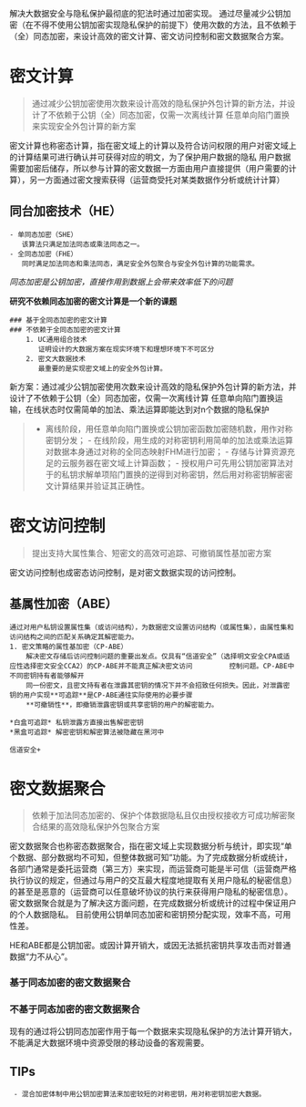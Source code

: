 解决大数据安全与隐私保护最彻底的犯法时通过加密实现。
通过尽量减少公钥加密（在不得不使用公钥加密实现隐私保护的前提下）使用次数的方法，且不依赖于（全）同态加密，来设计高效的密文计算、密文访问控制和密文数据聚合方案。
# 密文计算
> 通过减少公钥加密使用次数来设计高效的隐私保护外包计算的新方法，并设计了不依赖于公钥（全）同态加密，仅需一次离线计算
 任意单向陷门置换来实现安全外包计算的新方案

  密文计算也称密态计算，指在密文域上的计算以及符合访问权限的用户对密文域上的计算结果可进行确认并可获得对应的明文，为了保护用户数据的隐私
  用户数据需要加密后储存，所以参与计算的密文数据一方面由用户直接提供（用户需要的计算），另一方面通过密文搜索获得（运营商受托对某类数据作分析或统计计算）
  
  ## 同台加密技术（HE）
    - 单同态加密（SHE）
       该算法只满足加法同态或乘法同态之一。
    - 全同态加密（FHE）
       同时满足加法同态和乘法同态，满足安全外包聚合与安全外包计算的功能需求。    
*同态加密是公钥加密，直接作用到数据上会带来效率低下的问题*

**研究不依赖同态加密的密文计算是一个新的课题**
    
    ### 基于全同态加密的密文计算
    ### 不依赖于全同态加密的密文计算
        1. UC通用组合技术
           证明设计的大数据方案在现实环境下和理想环境下不可区分
        2. 密文大数据技术
           最重要的是实现密文域上的安全外包计算。
  新方案：通过减少公钥加密使用次数来设计高效的隐私保护外包计算的新方法，并设计了不依赖于公钥（全）同态加密，仅需一次离线计算
  任意单向陷门置换运输，在线状态时仅需简单的加法、乘法运算即能达到对n个数据的隐私保护
   > - 离线阶段，用任意单向陷门置换或公钥加密函数加密随机数，用作对称密钥分发；
     - 在线阶段，用生成的对称密钥利用简单的加法或乘法运算对数据本身通过对称的全同态映射FHM进行加密；
     - 存储与计算资源充足的云服务器在密文域上计算函数；
     - 授权用户可先用公钥加密算法对于的私钥求解单项陷门置换的逆得到对称密钥，然后用对称密钥解密密文计算结果并验证其正确性。
       
# 密文访问控制
> 提出支持大属性集合、短密文的高效可追踪、可撤销属性基加密方案

 密文访问控制也成密态访问控制，是对密文数据实现的访问控制。
 
 ## 基属性加密（ABE）
    通过对用户私钥设置属性集（或访问结构），为数据密文设置访问结构（或属性集），由属性集和访问结构之间的匹配关系确定其解密能力。
    1. 密文策略的属性基加密（CP-ABE）
        解决密文存储后访问控制问题的重要出发点。仅具有“信道安全”（选择明文安全CPA或适应性选择密文安全CCA2）的CP-ABE并不能真正解决密文访问         控制问题。CP-ABE中不同密钥持有者能够解开
        同一份密文，且密文持有者在泄露其密钥的情况下并不会招致任何损失。因此，对泄露密钥的用户实现**可追踪**是CP-ABE通往实际使用的必要步骤
        **可撤销性**，即撤销泄露密钥或共享密钥的用户的解密能力。
        
    *白盒可追踪* 私钥泄露方直接出售解密密钥
    *黑盒可追踪* 解密密钥和解密算法被隐藏在黑河中
        
    信道安全+ 

# 密文数据聚合
> 依赖于加法同态加密的、保护个体数据隐私且仅由授权接收方可成功解密聚合结果的高效隐私保护外包聚合方案

  密文数据聚合也称密态数据聚合，指在密文域上实现数据分析与统计，即实现“单个数据、部分数据均不可知，但整体数据可知”功能。为了完成数据分析或统计，各部门通常是委托运营商（第三方）来实现，而运营商可能是半可信（运营商严格执行协议的规定，但通过与用户的交互最大程度地提取有关用户隐私的秘密信息）的甚至是恶意的（运营商可以任意破坏协议的执行来获得用户隐私的秘密信息）。密文数据聚合就是为了解决这方面问题，在完成数据分析或统计的过程中保证用户的个人数据隐私。
  目前使用公钥单同态加密和密钥预分配实现，效率不高，可用性差。
  
  HE和ABE都是公钥加密。或因计算开销大，或因无法抵抗密钥共享攻击而对普通数据“力不从心”。
  
  ### 基于同态加密的密文数据聚合
  ### 不基于同态加密的密文数据聚合
  现有的通过将公钥同态加密作用于每一个数据来实现隐私保护的方法计算开销大，不能满足大数据环境中资源受限的移动设备的客观需要。
  ## TIPs
     - 混合加密体制中用公钥加密算法来加密较短的对称密钥，用对称密钥加密大数据。
     
 
